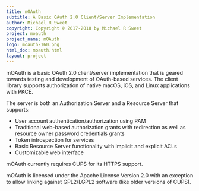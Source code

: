 ```yaml
---
title: mOAuth
subtitle: A Basic OAuth 2.0 Client/Server Implementation
author: Michael R Sweet
copyright: Copyright © 2017-2018 by Michael R Sweet
project: moauth
project_name: mOAuth
logo: moauth-160.png
html_doc: moauth.html
layout: project
---
```


mOAuth is a basic OAuth 2.0 client/server implementation that is geared towards
testing and development of OAuth-based services.  The client library supports
authorization of native macOS, iOS, and Linux applications with PKCE.

The server is both an Authorization Server and a Resource Server that supports:

- User account authentication/authorization using PAM
- Traditional web-based authorization grants with redirection as well as
  resource owner password credentials grants
- Token introspection for services
- Basic Resource Server functionality with implicit and explicit ACLs
- Customizable web interface

mOAuth currently requires CUPS for its HTTPS support.

mOAuth is licensed under the Apache License Version 2.0 with an exception to
allow linking against GPL2/LGPL2 software (like older versions of CUPS).
